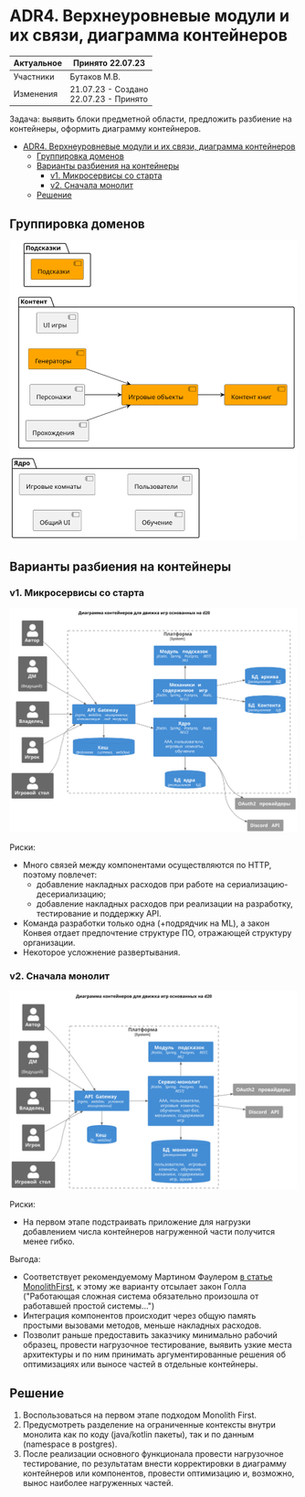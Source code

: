 # ADR4. Верхнеуровневые модули и их связи, диаграмма контейнеров

| Актуальное | Принято 22.07.23                          |
|------------|-------------------------------------------|
| Участники  | Бутаков М.В.                              |
| Изменения  | 21.07.23 - Создано<br/>22.07.23 - Принято |

Задача: выявить блоки предметной области, предложить разбиение на контейнеры, оформить диаграмму контейнеров.

<!-- TOC -->
* [ADR4. Верхнеуровневые модули и их связи, диаграмма контейнеров](#adr4-верхнеуровневые-модули-и-их-связи-диаграмма-контейнеров)
	* [Группировка доменов](#группировка-доменов)
	* [Варианты разбиения на контейнеры](#варианты-разбиения-на-контейнеры)
		* [v1. Микросервисы со старта](#v1-микросервисы-со-старта)
		* [v2. Сначала монолит](#v2-сначала-монолит)
	* [Решение](#решение)
<!-- TOC -->

## Группировка доменов

![](../svg/chart/domain2container.svg)

## Варианты разбиения на контейнеры

### v1. Микросервисы со старта

![](../svg/chart/с4/C4container_1_v1.svg)

Риски:
- Много связей между компонентами осуществляются по HTTP, поэтому повлечет:
	- добавление накладных расходов при работе на сериализацию-десериализацию;
	- добавление накладных расходов при реализации на разработку, тестирование и поддержку API.
- Команда разработки только одна (+подрядчик на ML), а закон Конвея отдает предпочтение структуре ПО, отражающей
  структуру организации.
- Некоторое усложнение развертывания.

### v2. Сначала монолит

![](../svg/chart/с4/C4container_1_v2.svg)

Риски:
- На первом этапе подстраивать приложение для нагрузки добавлением числа контейнеров нагруженной части получится менее
  гибко.

Выгода:
- Соответствует рекомендуемому Мартином
  Фаулером [в статье MonolithFirst](https://www.martinfowler.com/bliki/MonolithFirst.html), к этому же варианту отсылает
  закон Голла ("Работающая сложная система обязательно произошла от работавшей простой системы...")
- Интеграция компонентов происходит через общую память простыми вызовами методов, меньше накладных расходов.
- Позволит раньше предоставить заказчику минимально рабочий образец, провести нагрузочное тестирование, выявить узкие
  места архитектуры и по ним принимать аргументированные решения об оптимизациях или выносе частей в отдельные
  контейнеры.

## Решение

1. Воспользоваться на первом этапе подходом Monolith First.
2. Предусмотреть разделение на ограниченные контексты внутри монолита как по коду (java/kotlin пакеты), так и по
   данным (namespace в postgres).
3. После реализации основного функционала провести нагрузочное тестирование, по результатам внести корректировки в
   диаграмму контейнеров или компонентов, провести оптимизацию и, возможно, вынос наиболее нагруженных частей.
